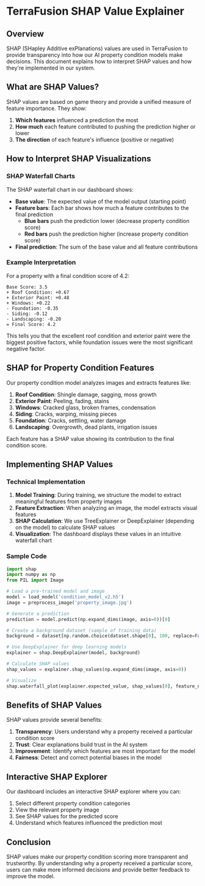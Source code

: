 # TerraFusion SHAP Value Explainer

## Overview

SHAP (SHapley Additive exPlanations) values are used in TerraFusion to provide transparency into how our AI property condition models make decisions. This document explains how to interpret SHAP values and how they're implemented in our system.

## What are SHAP Values?

SHAP values are based on game theory and provide a unified measure of feature importance. They show:

1. **Which features** influenced a prediction the most
2. **How much** each feature contributed to pushing the prediction higher or lower
3. **The direction** of each feature's influence (positive or negative)

## How to Interpret SHAP Visualizations

### SHAP Waterfall Charts

The SHAP waterfall chart in our dashboard shows:

- **Base value**: The expected value of the model output (starting point)
- **Feature bars**: Each bar shows how much a feature contributes to the final prediction
  - **Blue bars** push the prediction lower (decrease property condition score)
  - **Red bars** push the prediction higher (increase property condition score)
- **Final prediction**: The sum of the base value and all feature contributions

### Example Interpretation

For a property with a final condition score of 4.2:

```
Base Score: 3.5
+ Roof Condition: +0.67
+ Exterior Paint: +0.48
+ Windows: +0.22
- Foundation: -0.35
- Siding: -0.12
- Landscaping: -0.20
= Final Score: 4.2
```

This tells you that the excellent roof condition and exterior paint were the biggest positive factors, while foundation issues were the most significant negative factor.

## SHAP for Property Condition Features

Our property condition model analyzes images and extracts features like:

1. **Roof Condition**: Shingle damage, sagging, moss growth
2. **Exterior Paint**: Peeling, fading, stains
3. **Windows**: Cracked glass, broken frames, condensation
4. **Siding**: Cracks, warping, missing pieces
5. **Foundation**: Cracks, settling, water damage
6. **Landscaping**: Overgrowth, dead plants, irrigation issues

Each feature has a SHAP value showing its contribution to the final condition score.

## Implementing SHAP Values

### Technical Implementation

1. **Model Training**: During training, we structure the model to extract meaningful features from property images
2. **Feature Extraction**: When analyzing an image, the model extracts visual features
3. **SHAP Calculation**: We use TreeExplainer or DeepExplainer (depending on the model) to calculate SHAP values
4. **Visualization**: The dashboard displays these values in an intuitive waterfall chart

### Sample Code

```python
import shap
import numpy as np
from PIL import Image

# Load a pre-trained model and image
model = load_model('condition_model_v2.h5')
image = preprocess_image('property_image.jpg')

# Generate a prediction
prediction = model.predict(np.expand_dims(image, axis=0))[0]

# Create a background dataset (sample of training data)
background = dataset[np.random.choice(dataset.shape[0], 100, replace=False)]

# Use DeepExplainer for deep learning models
explainer = shap.DeepExplainer(model, background)

# Calculate SHAP values
shap_values = explainer.shap_values(np.expand_dims(image, axis=0))

# Visualize
shap.waterfall_plot(explainer.expected_value, shap_values[0], feature_names=feature_names)
```

## Benefits of SHAP Values

SHAP values provide several benefits:

1. **Transparency**: Users understand why a property received a particular condition score
2. **Trust**: Clear explanations build trust in the AI system
3. **Improvement**: Identify which features are most important for the model
4. **Fairness**: Detect and correct potential biases in the model

## Interactive SHAP Explorer

Our dashboard includes an interactive SHAP explorer where you can:

1. Select different property condition categories
2. View the relevant property image
3. See SHAP values for the predicted score
4. Understand which features influenced the prediction most

## Conclusion

SHAP values make our property condition scoring more transparent and trustworthy. By understanding why a property received a particular score, users can make more informed decisions and provide better feedback to improve the model.
